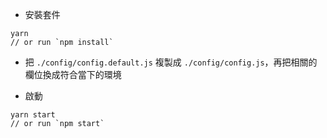 - 安裝套件

```
yarn
// or run `npm install`
```

- 把 `./config/config.default.js` 複製成 `./config/config.js`，再把相關的欄位換成符合當下的環境

- 啟動

```
yarn start
// or run `npm start`
```
